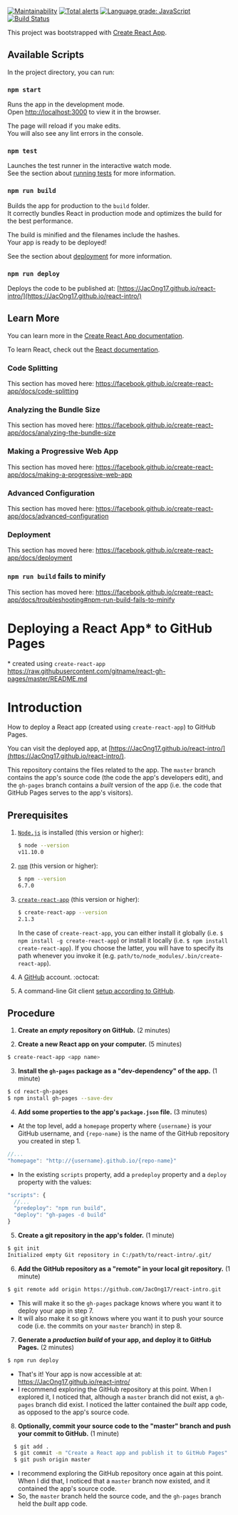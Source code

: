 [![Maintainability](https://api.codeclimate.com/v1/badges/2510b63e7c562c6a0691/maintainability)](https://codeclimate.com/github/JacOng17/react-intro/maintainability)
[![Total alerts](https://img.shields.io/lgtm/alerts/g/JacOng17/react-intro.svg?logo=lgtm&logoWidth=18)](https://lgtm.com/projects/g/JacOng17/react-intro/alerts/)
[![Language grade: JavaScript](https://img.shields.io/lgtm/grade/javascript/g/JacOng17/react-intro.svg?logo=lgtm&logoWidth=18)](https://lgtm.com/projects/g/JacOng17/react-intro/context:javascript)
[![Build Status](https://travis-ci.org/JacOng17/react-intro.svg?branch=master)](https://travis-ci.org/JacOng17/react-intro)


This project was bootstrapped with [Create React App](https://github.com/facebook/create-react-app).

## Available Scripts

In the project directory, you can run:

### `npm start`

Runs the app in the development mode.<br>
Open [http://localhost:3000](http://localhost:3000) to view it in the browser.

The page will reload if you make edits.<br>
You will also see any lint errors in the console.

### `npm test`

Launches the test runner in the interactive watch mode.<br>
See the section about [running tests](https://facebook.github.io/create-react-app/docs/running-tests) for more information.

### `npm run build`

Builds the app for production to the `build` folder.<br>
It correctly bundles React in production mode and optimizes the build for the best performance.

The build is minified and the filenames include the hashes.<br>
Your app is ready to be deployed!

See the section about [deployment](https://facebook.github.io/create-react-app/docs/deployment) for more information.

### `npm run deploy`

Deploys the code to be published at: [https://JacOng17.github.io/react-intro/](https://JacOng17.github.io/react-intro/)

## Learn More

You can learn more in the [Create React App documentation](https://facebook.github.io/create-react-app/docs/getting-started).

To learn React, check out the [React documentation](https://reactjs.org/).

### Code Splitting

This section has moved here: https://facebook.github.io/create-react-app/docs/code-splitting

### Analyzing the Bundle Size

This section has moved here: https://facebook.github.io/create-react-app/docs/analyzing-the-bundle-size

### Making a Progressive Web App

This section has moved here: https://facebook.github.io/create-react-app/docs/making-a-progressive-web-app

### Advanced Configuration

This section has moved here: https://facebook.github.io/create-react-app/docs/advanced-configuration

### Deployment

This section has moved here: https://facebook.github.io/create-react-app/docs/deployment

### `npm run build` fails to minify

This section has moved here: https://facebook.github.io/create-react-app/docs/troubleshooting#npm-run-build-fails-to-minify

# Deploying a React App* to GitHub Pages

\* created using `create-react-app`
https://raw.githubusercontent.com/gitname/react-gh-pages/master/README.md

# Introduction

How to deploy a React app (created using `create-react-app`) to GitHub Pages.

You can visit the deployed app, at [https://JacOng17.github.io/react-intro/](https://JacOng17.github.io/react-intro/).

This repository contains the files related to the app. The `master` branch contains the app's source code (the code the app's developers edit), and the `gh-pages` branch contains a *built* version of the app (i.e. the code that GitHub Pages serves to the app's visitors).

## Prerequisites

1. [`Node.js`](https://nodejs.org/) is installed (this version or higher):

    ```sh
    $ node --version
    v11.10.0
    ```

2. [`npm`](https://nodejs.org/) (this version or higher):

    ```sh
    $ npm --version
    6.7.0
    ```
3. [`create-react-app`](https://github.com/facebookincubator/create-react-app) (this version or higher):

    ```sh
    $ create-react-app --version
    2.1.3
    ```

    In the case of `create-react-app`, you can either install it globally (i.e. `$ npm install -g create-react-app`) or install it locally (i.e. `$ npm install create-react-app`). If you choose the latter, you will have to specify its path whenever you invoke it (e.g. `path/to/node_modules/.bin/create-react-app`).

4. A [GitHub](https://www.github.com) account. :octocat:

5. A command-line Git client [setup according to GitHub](https://help.github.com/articles/set-up-git/).

## Procedure

1. **Create an *empty* repository on GitHub.** (2 minutes)

2. **Create a new React app on your computer.** (5 minutes)

```sh
$ create-react-app <app name>
```

3. **Install the `gh-pages` package as a "dev-dependency" of the app.** (1 minute)

```sh
$ cd react-gh-pages
$ npm install gh-pages --save-dev
```

4. **Add some properties to the app's `package.json` file.** (3 minutes)

* At the top level, add a `homepage` property where `{username}` is your GitHub username, and `{repo-name}` is the name of the GitHub repository you created in step 1.

```js
//...
"homepage": "http://{username}.github.io/{repo-name}"
```

* In the existing `scripts` property, add a `predeploy` property and a `deploy` property with the values:

```js
"scripts": {
  //...
  "predeploy": "npm run build",
  "deploy": "gh-pages -d build"
}
```

5. **Create a git repository in the app's folder.** (1 minute)

```sh
$ git init
Initialized empty Git repository in C:/path/to/react-intro/.git/
```

6. **Add the GitHub repository as a "remote" in your local git repository.** (1 minute)

```sh
$ git remote add origin https://github.com/JacOng17/react-intro.git
```

* This will make it so the `gh-pages` package knows where you want it to deploy your app in step 7.
* It will also make it so git knows where you want it to push your source code (i.e. the commits on your `master` branch) in step 8.

7. **Generate a *production build* of your app, and deploy it to GitHub Pages.** (2 minutes)

```sh
$ npm run deploy
```

* That's it! Your app is now accessible at at: https://JacOng17.github.io/react-intro/
* I recommend exploring the GitHub repository at this point. When I explored it, I noticed that, although a `master` branch did not exist, a `gh-pages` branch did exist. I noticed the latter contained the *built* app code, as opposed to the app's source code.

8. **Optionally, commit your source code to the "master" branch and push your commit to GitHub.** (1 minute)

```sh
  $ git add .
  $ git commit -m "Create a React app and publish it to GitHub Pages"
  $ git push origin master
  ```

* I recommend exploring the GitHub repository once again at this point. When I did that, I noticed that a `master` branch now existed, and it contained the app's source code.
* So, the `master` branch held the source code, and the `gh-pages` branch held the *built* app code.
